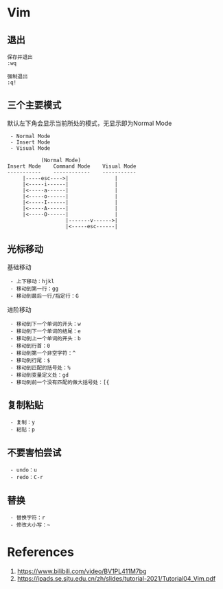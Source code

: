 # Vim

## 退出
```
保存并退出
:wq

强制退出
:q!
```

## 三个主要模式
默认左下角会显示当前所处的模式，无显示即为Normal Mode
```
 - Normal Mode
 - Insert Mode
 - Visual Mode

	       (Normal Mode)
Insert Mode    Command Mode    Visual Mode
-----------    ------------    -----------
     |-----esc---->|               |
     |<-----i------|               |
     |<-----a------|               |
     |<-----o------|               |  
     |<-----I------|               |
     |<-----A------|               |
     |<-----O------|               |
                   |-------v------>|
                   |<-----esc------|
```

## 光标移动
基础移动
```
 - 上下移动：hjkl
 - 移动到第一行：gg
 - 移动到最后一行/指定行：G
```
进阶移动
```
 - 移动到下一个单词的开头：w
 - 移动到下一个单词的结尾：e
 - 移动到上一个单词的开头：b
 - 移动到行首：0
 - 移动到第一个非空字符：^
 - 移动到行尾：$
 - 移动到匹配的括号处：%
 - 移动到变量定义处：gd
 - 移动到前一个没有匹配的做大括号处：[{

```

## 复制粘贴
```
 - 复制：y
 - 粘贴：p
```

## 不要害怕尝试
```
 - undo：u
 - redo：C-r
```

## 替换
```
 - 替换字符：r
 - 修改大小写：~
```

# References
1. https://www.bilibili.com/video/BV1PL411M7bg
2. https://ipads.se.sjtu.edu.cn/zh/slides/tutorial-2021/Tutorial04_Vim.pdf
